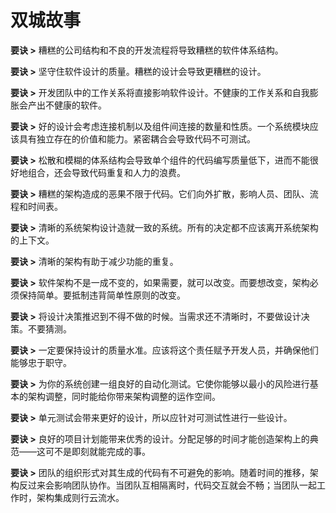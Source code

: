 # 双城故事

**要诀 >** 糟糕的公司结构和不良的开发流程将导致糟糕的软件体系结构。

**要诀 >** 坚守住软件设计的质量。糟糕的设计会导致更糟糕的设计。

**要诀 >** 开发团队中的工作关系将直接影响软件设计。不健康的工作关系和自我膨胀会产出不健康的软件。

**要诀 >** 好的设计会考虑连接机制以及组件间连接的数量和性质。一个系统模块应该具有独立存在的价值和能力。紧密耦合会导致代码不可测试。

**要诀 >** 松散和模糊的体系结构会导致单个组件的代码编写质量低下，进而不能很好地组合，还会导致代码重复和人力的浪费。

**要诀 >** 糟糕的架构造成的恶果不限于代码。它们向外扩散，影响人员、团队、流程和时间表。

**要诀 >** 清晰的系统架构设计造就一致的系统。所有的决定都不应该离开系统架构的上下文。

**要诀 >** 清晰的架构有助于减少功能的重复。

**要诀 >** 软件架构不是一成不变的，如果需要，就可以改变。而要想改变，架构必须保持简单。要抵制违背简单性原则的改变。

**要诀 >** 将设计决策推迟到不得不做的时候。当需求还不清晰时，不要做设计决策。不要猜测。

**要诀 >** 一定要保持设计的质量水准。应该将这个责任赋予开发人员，并确保他们能够忠于职守。

**要诀 >** 为你的系统创建一组良好的自动化测试。它使你能够以最小的风险进行基本的架构调整，同时能给你带来架构调整的运作空间。

**要诀 >** 单元测试会带来更好的设计，所以应针对可测试性进行一些设计。

**要诀 >** 良好的项目计划能带来优秀的设计。分配足够的时间才能创造架构上的典范——这可不是即刻就能完成的事。

**要诀 >** 团队的组织形式对其生成的代码有不可避免的影响。随着时间的推移，架构反过来会影响团队协作。当团队互相隔离时，代码交互就会不畅；当团队一起工作时，架构集成则行云流水。

